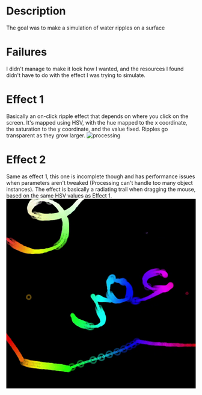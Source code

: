 # Description
The goal was to make a simulation of water ripples on a surface

# Failures
I didn't manage to make it look how I wanted, and the resources I found didn't have to do with the effect I was trying to simulate.

# Effect 1
Basically an on-click ripple effect that depends on where you click on the screen. It's mapped using HSV, with the hue mapped to the x coordinate, the saturation to the y coordinate, and the value fixed. Ripples go transparent as they grow larger.
![processing](https://github.com/soablackwhite/Intro-to-IM/blob/master/Week2/rippleEx2.GIF)

# Effect 2
Same as effect 1, this one is incomplete though and has performance issues when parameters aren't tweaked (Processing can't handle too many object instances). The effect is basically a radiating trail when dragging the mouse, based on the same HSV values as Effect 1.
![processing](https://github.com/soablackwhite/Intro-to-IM/blob/master/Week2/rippleEx1.GIF)

